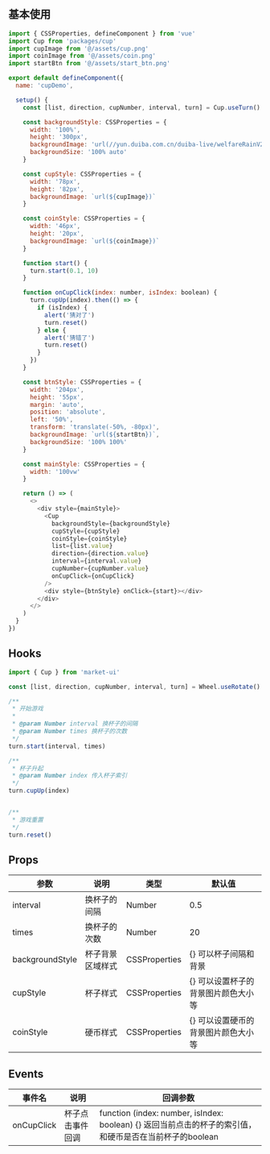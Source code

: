 ## 基本使用

```javascript
import { CSSProperties, defineComponent } from 'vue'
import Cup from 'packages/cup'
import cupImage from '@/assets/cup.png'
import coinImage from '@/assets/coin.png'
import startBtn from '@/assets/start_btn.png'

export default defineComponent({
  name: 'cupDemo',

  setup() {
    const [list, direction, cupNumber, interval, turn] = Cup.useTurn()

    const backgroundStyle: CSSProperties = {
      width: '100%',
      height: '300px',
      backgroundImage: 'url(//yun.duiba.com.cn/duiba-live/welfareRainV2/rain_bg.png)',
      backgroundSize: '100% auto'
    }

    const cupStyle: CSSProperties = {
      width: '78px',
      height: '82px',
      backgroundImage: `url(${cupImage})`
    }

    const coinStyle: CSSProperties = {
      width: '46px',
      height: '20px',
      backgroundImage: `url(${coinImage})`
    }

    function start() {
      turn.start(0.1, 10)
    }

    function onCupClick(index: number, isIndex: boolean) {
      turn.cupUp(index).then(() => {
        if (isIndex) {
          alert('猜对了')
          turn.reset()
        } else {
          alert('猜错了')
          turn.reset()
        }
      })
    }

    const btnStyle: CSSProperties = {
      width: '204px',
      height: '55px',
      margin: 'auto',
      position: 'absolute',
      left: '50%',
      transform: 'translate(-50%, -80px)',
      backgroundImage: `url(${startBtn})`,
      backgroundSize: '100% 100%'
    }

    const mainStyle: CSSProperties = {
      width: '100vw'
    }

    return () => (
      <>
        <div style={mainStyle}>
          <Cup
            backgroundStyle={backgroundStyle}
            cupStyle={cupStyle}
            coinStyle={coinStyle}
            list={list.value}
            direction={direction.value}
            interval={interval.value}
            cupNumber={cupNumber.value}
            onCupClick={onCupClick}
          />
          <div style={btnStyle} onClick={start}></div>
        </div>
      </>
    )
  }
})
```

## Hooks

```javascript
import { Cup } from 'market-ui'

const [list, direction, cupNumber, interval, turn] = Wheel.useRotate()

/**
 * 开始游戏
 *
 * @param Number interval 换杯子的间隔
 * @param Number times 换杯子的次数
 */
turn.start(interval, times)

/**
 * 杯子升起
 * @param Number index 传入杯子索引
 */
turn.cupUp(index)


/**
 * 游戏重置
 */
turn.reset()

```

## Props

|  参数   | 说明  |  类型   | 默认值 |
|  ----  | ----  |  ----  | ----  |
| interval  | 换杯子的间隔 | Number  | 0.5 |
| times  | 换杯子的次数 | Number  | 20 |
| backgroundStyle  | 杯子背景区域样式 | CSSProperties  | {} 可以杯子间隔和背景 |
| cupStyle  | 杯子样式 | CSSProperties  | {} 可以设置杯子的背景图片颜色大小等 |
| coinStyle  | 硬币样式 | CSSProperties  | {} 可以设置硬币的背景图片颜色大小等 |

## Events

|  事件名   | 说明  |  回调参数  | 
|  ----  | ----  |  ----  |
| onCupClick  | 杯子点击事件回调 | function (index: number, isIndex: boolean) {} 返回当前点击的杯子的索引值，和硬币是否在当前杯子的boolean|
